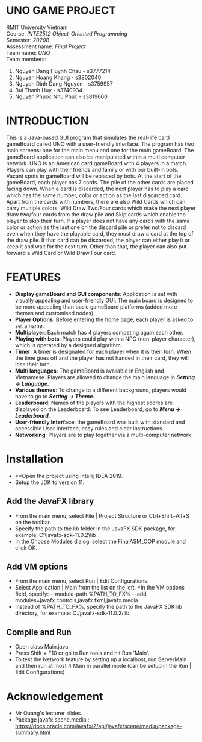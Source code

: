 # UNO GAME PROJECT
RMIT University Vietnam \
Course: *INTE2512 Object-Oriented Programming* \
Semester: *2020B* \
Assessment name: *Final Project* \
Team name: *UNO* \
Team members: 
1. Nguyen Dang Huynh Chau - s3777214
2. Nguyen Hoang Khang - s3802040
3. Nguyen Dinh Dang Nguyen - s3759957
4. Bui Thanh Huy - s3740934
5. Nguyen Phuoc Nhu Phuc - s3819660

# INTRODUCTION
This is a Java-based GUI program that simulates the real-life card gameBoard called UNO with a user-friendly interface. The program has two main screens: one for the main menu and one for the main gameBoard. The gameBoard application can also be manipulated within a multi computer network. UNO is an American card gameBoard with 4 players in a match. Players can play with their friends and family or with our built-in bots. Vacant spots in gameBoard will be replaced by bots.
At the start of the gameBoard, each player has 7 cards. The pile of the other cards are placed facing down. When a card is discarded, the next player has to play a card which has the same number, color or action as the last discarded card. Apart from the cards with numbers, there are also Wild Cards which can carry multiple colors, Wild Draw Two/Four cards which make the next player draw two/four cards from the draw pile and Skip cards which enable the player to skip their turn. If a player does not have any cards with the same color or action as the last one on the discard pile or prefer not to discard even when they have the playable card, they must draw a card at the top of the draw pile. If that card can be discarded, the player can either play it or keep it and wait for the next turn. Other than that, the player can also put forward a Wild Card or Wild Draw Four card. 
# FEATURES
* **Display gameBoard and GUI components**: Application is set with visually appealing and user-friendly GUI. The main board is designed to be more appealing than basic gameBoard platforms (added more themes and customised nodes). 
* **Player Options**: Before entering the home page, each player is asked to set a name.
* **Multiplayer**: Each match has 4 players competing again each other.
* **Playing with bots**: Players could play with a NPC (non-player character), which is operated by a designed algorithm.
* **Timer**: A timer is designated for each player when it is their turn. When the time goes off and the player has not handed in their card, they will lose their turn.
* **Multi languages**: The gameBoard is available in English and Vietnamese. Players are allowed to change the main language in _**Setting &#8594; Language.**_
* **Various themes**: To change to a different background, players would have to go to _**Setting &#8594; Theme.**_
* **Leaderboard**: Names of the players with the highest scores are displayed on the Leaderboard. To see Leaderboard, go to _**Menu &#8594; Leaderboard.**_ 
* **User-friendly Interface**: the gameBoard was built with standard and accessible User Interface, easy rules and clear instructions.
* **Networking**: Players are to play together via a multi-computer network.
# Installation
* **Open the project using Intellij IDEA 2019.
* Setup the JDK to version 11.
## Add the JavaFX library
* From the main menu, select File | Project Structure or Ctrl+Shift+Alt+S on the toolbar.
* Specify the path to the lib folder in the JavaFX SDK package, for example: C:\javafx-sdk-11.0.2\lib
* In the Choose Modules dialog, select the FinalASM_OOP module and click OK.
## Add VM options
* From the main menu, select Run | Edit Configurations.
* Select Application | Main from the list on the left. *In the VM options field, specify: --module-path %PATH_TO_FX% --add     modules=javafx.controls,javafx.fxml,javafx.media
* Instead of %PATH_TO_FX%, specify the path to the JavaFX SDK lib directory, for example: C:/javafx-sdk-11.0.2/lib.
## Compile and Run
* Open class Main.java.
* Press Shift + F10 or go to Run tools and hit Run 'Main'.
* To test the Network feature by setting up a localhost, run ServerMain and then run at most 4 Main in parallel mode (can be setup in the Run | Edit Configurations)
# Acknowledgement
* Mr Quang's lecturer slides.
* Package javafx.scene.media : https://docs.oracle.com/javafx/2/api/javafx/scene/media/package-summary.html
